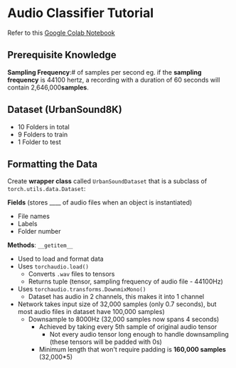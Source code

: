 # Audio Classifier Tutorial

Refer to this [Google Colab Notebook](https://colab.research.google.com/github/pytorch/tutorials/blob/gh-pages/_downloads/audio_classifier_tutorial.ipynb#scrollTo=btLtg0qkCd3B)

## Prerequisite Knowledge
**Sampling Frequency**:# of samples per second
eg. if the **sampling frequency** is 44100 hertz, a recording with a duration of 60 seconds will contain 2,646,000**samples**.

## Dataset (UrbanSound8K)
- 10 Folders in total
- 9 Folders to train
- 1 Folder to test

## Formatting the Data
Create **wrapper class** called `UrbanSoundDataset` that is a subclass of `torch.utils.data.Dataset`:

**Fields** (stores ____ of audio files when an object is instantiated)
- File names
- Labels
- Folder number

**Methods**:
`__getitem__`
- Used to load and format data
- Uses `torchaudio.load()`
  - Converts `.wav` files to tensors
  - Returns tuple (tensor, sampling frequency of audio file - 44100Hz)
- Uses `torchaudio.transforms.DownmixMono()`
  - Dataset has audio in 2 channels, this makes it into 1 channel
- Network takes input size of 32,000 samples (only 0.7 seconds), but most audio files in dataset have 100,000 samples)
  - Downsample to 8000Hz (32,000 samples now spans 4 seconds)
    - Achieved by taking every 5th sample of original audio tensor
      - Not every audio tensor long enough to handle downsampling (these tensors will be padded with 0s)
    - Minimum length that won't require padding is **160,000 samples** (32,000*5)




















